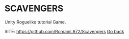 # SCAVENGERS

 Unity Roguelike tutorial Game.

 SITE: https://github.com/RomainL972/Scavengers
 [Go back](https://portable-linux-apps.github.io/apps.html)
